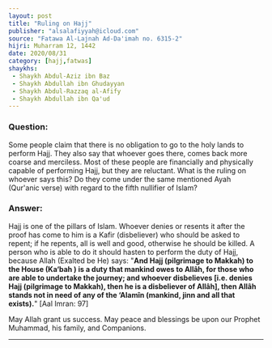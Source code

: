 ```yaml
---
layout: post
title: "Ruling on Hajj"
publisher: "alsalafiyyah@icloud.com"
source: "Fatawa Al-Lajnah Ad-Da'imah no. 6315-2"
hijri: Muharram 12, 1442
date: 2020/08/31
category: [hajj,fatwas]
shaykhs: 
 - Shaykh Abdul-Aziz ibn Baz
 - Shaykh Abdullah ibn Ghudayyan
 - Shaykh Abdul-Razzaq al-Afify
 - Shaykh Abdullah ibn Qa'ud
---
```


### Question:
Some people claim that there is no obligation to go to the holy lands to perform Hajj. They also say that whoever goes there, comes back more coarse and merciless. Most of these people are financially and physically capable of performing Hajj, but they are reluctant. What is the ruling on whoever says this? Do they come under the same mentioned Ayah (Qur'anic verse) with regard to the fifth nullifier of Islam?

### Answer:
Hajj is one of the pillars of Islam. Whoever denies or resents it after the proof has come to him is a Kafir (disbeliever) who should be asked to repent; if he repents, all is well and good, otherwise he should be killed. A person who is able to do it should hasten to perform the duty of Hajj, because Allah (Exalted be He) says: "**And Hajj (pilgrimage to Makkah) to the House (Ka‘bah ) is a duty that mankind owes to Allâh, for those who are able to undertake the journey; and whoever disbelieves [i.e. denies Hajj (pilgrimage to Makkah), then he is a disbeliever of Allâh], then Allâh stands not in need of any of the ‘Alamîn (mankind, jinn and all that exists).**" [Aal Imran: 97]

May Allah grant us success. May peace and blessings be upon our Prophet Muhammad, his family, and Companions.

---

[^1]: Musnad, Imam Ahmad, vol. 1, p. 314, Al-Asbahany, Al-Targhib wa Al-Tarhib, vol. 2, p.11, no. 1046.
